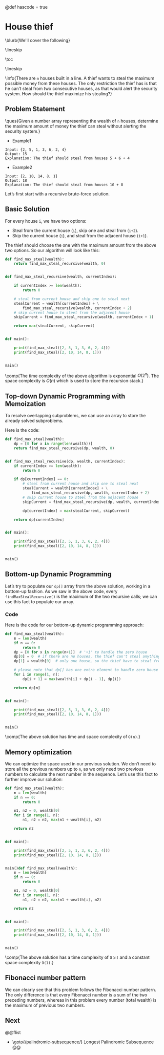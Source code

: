 @def hascode = true

# House thief

\blurb{We'll cover the following}

\lineskip

\toc

\lineskip

\info{There are `n` houses built in a line. A thief wants to steal the maximum possible money from these houses. The only restriction the thief has is that he can’t steal from two consecutive houses, as that would alert the security system. How should the thief maximize his stealing?}

## Problem Statement
\ques{Given a number array representing the wealth of `n` houses, determine the maximum amount of money the thief can steal without alerting the security system.}

* Example1

```Plaintext
Input: {2, 5, 1, 3, 6, 2, 4}
Output: 15
Explanation: The thief should steal from houses 5 + 6 + 4
```

* Example2

```Plaintext
Input: {2, 10, 14, 8, 1}
Output: 18
Explanation: The thief should steal from houses 10 + 8
```
Let’s first start with a recursive brute-force solution.

## Basic Solution

For every house `i`, we have two options:

* Steal from the current house (`i`), skip one and steal from (`i+2`).
* Skip the current house (`i`), and steal from the adjacent house (`i+1`).

The thief should choose the one with the maximum amount from the above two options. So our algorithm will look like this:

```python
def find_max_steal(wealth):
    return find_max_steal_recursive(wealth, 0)


def find_max_steal_recursive(wealth, currentIndex):

    if currentIndex >= len(wealth):
        return 0

    # steal from current house and skip one to steal next
    stealCurrent = wealth[currentIndex] + \
        find_max_steal_recursive(wealth, currentIndex + 2)
    # skip current house to steel from the adjacent house
    skipCurrent = find_max_steal_recursive(wealth, currentIndex + 1)

    return max(stealCurrent, skipCurrent)


def main():

    print(find_max_steal([2, 5, 1, 3, 6, 2, 4]))
    print(find_max_steal([2, 10, 14, 8, 1]))


main()
```

\comp{The time complexity of the above algorithm is exponential $O(2^n)$. The space complexity is $O(n)$ which is used to store the recursion stack.}

## Top-down Dynamic Programming with Memoization

To resolve overlapping subproblems, we can use an array to store the already solved subproblems.

Here is the code:

```python
def find_max_steal(wealth):
    dp = [0 for x in range(len(wealth))]
    return find_max_steal_recursive(dp, wealth, 0)


def find_max_steal_recursive(dp, wealth, currentIndex):
    if currentIndex >= len(wealth):
        return 0

    if dp[currentIndex] == 0:
        # steal from current house and skip one to steal next
        stealCurrent = wealth[currentIndex] + \
            find_max_steal_recursive(dp, wealth, currentIndex + 2)
        # skip current house to steel from the adjacent house
        skipCurrent = find_max_steal_recursive(dp, wealth, currentIndex + 1)

        dp[currentIndex] = max(stealCurrent, skipCurrent)

    return dp[currentIndex]


def main():

    print(find_max_steal([2, 5, 1, 3, 6, 2, 4]))
    print(find_max_steal([2, 10, 14, 8, 1]))


main()
```

## Bottom-up Dynamic Programming

Let’s try to populate our `dp[]` array from the above solution, working in a bottom-up fashion. As we saw in the above code, every `findMaxStealRecursive()` is the maximum of the two recursive calls; we can use this fact to populate our array.

### Code

Here is the code for our bottom-up dynamic programming approach:

```python
def find_max_steal(wealth):
    n = len(wealth)
    if n == 0:
        return 0
    dp = [0 for x in range(n+1)]  # '+1' to handle the zero house
    dp[0] = 0  # if there are no houses, the thief can't steal anything
    dp[1] = wealth[0]  # only one house, so the thief have to steal from it

    # please note that dp[] has one extra element to handle zero house
    for i in range(1, n):
        dp[i + 1] = max(wealth[i] + dp[i - 1], dp[i])

    return dp[n]


def main():

    print(find_max_steal([2, 5, 1, 3, 6, 2, 4]))
    print(find_max_steal([2, 10, 14, 8, 1]))


main()
```

\comp{The above solution has time and space complexity of `O(n)`.}

## Memory optimization

We can optimize the space used in our previous solution. We don’t need to store all the previous numbers up to `n`, as we only need two previous numbers to calculate the next number in the sequence. Let’s use this fact to further improve our solution:

```python
def find_max_steal(wealth):
    n = len(wealth)
    if n == 0:
        return 0

    n1, n2 = 0, wealth[0]
    for i in range(1, n):
        n1, n2 = n2, max(n1 + wealth[i], n2)

    return n2


def main():

    print(find_max_steal([2, 5, 1, 3, 6, 2, 4]))
    print(find_max_steal([2, 10, 14, 8, 1]))


main()def find_max_steal(wealth):
    n = len(wealth)
    if n == 0:
        return 0

    n1, n2 = 0, wealth[0]
    for i in range(1, n):
        n1, n2 = n2, max(n1 + wealth[i], n2)

    return n2


def main():

    print(find_max_steal([2, 5, 1, 3, 6, 2, 4]))
    print(find_max_steal([2, 10, 14, 8, 1]))


main()
```
\comp{The above solution has a time complexity of `O(n)` and a constant space complexity `O(1)`.}

## Fibonacci number pattern

We can clearly see that this problem follows the Fibonacci number pattern. The only difference is that every Fibonacci number is a sum of the two preceding numbers, whereas in this problem every number (total wealth) is the maximum of previous two numbers.

## Next
@@flist
* \goto{/palindromic-subsequence/} Longest Palindromic Subsequence
@@

